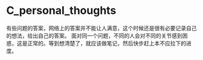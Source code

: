 # C_personal_thoughts
有些问题的答案，网络上的答案并不能让人满意，这个时候还是很有必要记录自己的想法，给出自己的答案。
面对同一个问题，不同的人会对不同的关节感到困惑，这是正常的。等到想清楚了，就应该做笔记，然后快步赶上本不应拉下的进度。
